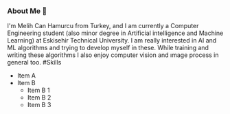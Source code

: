 ### About Me 👋

I'm Melih Can Hamurcu from Turkey, and I am currently a Computer Engineering student (also minor degree in Artificial intelligence and Machine Learning) at Eskisehir Technical University. I am really interested in AI and ML algorithms and trying to develop myself in these. While training and writing these algorithms I also enjoy computer vision and ımage process in general too.
#Skills
+ Item A
+ Item B
    + Item B 1
    + Item B 2
    + Item B 3
